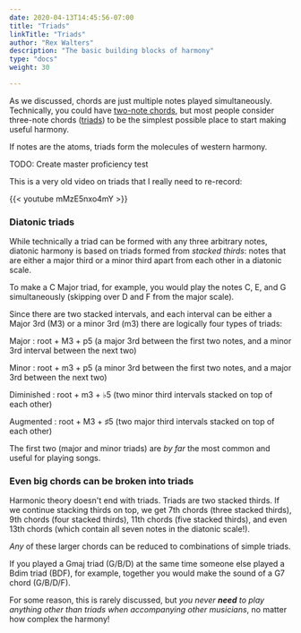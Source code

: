 ```yaml
---
date: 2020-04-13T14:45:56-07:00
title: "Triads"
linkTitle: "Triads"
author: "Rex Walters"
description: "The basic building blocks of harmony"
type: "docs"
weight: 30

---
```


As we discussed, chords are just multiple notes played simultaneously. Technically, you could have [two-note chords](https://en.wikipedia.org/wiki/Dyad_(music)), but most people consider three-note chords ([triads](https://en.wikipedia.org/wiki/Triad_(music))) to be the simplest possible place to start making useful harmony.

If notes are the atoms, triads form the molecules of western harmony.

TODO: Create master proficiency test

This is a very old video on triads that I really need to re-record:

{{< youtube mMzE5nxo4mY  >}}

### Diatonic triads

While technically a triad can be formed with any three arbitrary notes, diatonic harmony is based on triads formed from *stacked thirds*: notes that are either a major third or a minor third apart from each other in a diatonic scale.

To make a C Major triad, for example, you would play the notes C, E, and G simultaneously (skipping over D and F from the major scale).

Since there are two stacked intervals, and each interval can be either a Major 3rd (M3) or a minor 3rd (m3) there are logically four types of triads:

Major
: root + M3 + p5 (a major 3rd between the first two notes, and a minor 3rd interval between the next two)

Minor
: root + m3 + p5 (a minor 3rd between the first two notes, and a major 3rd between the next two)

Diminished
: root + m3 + &flat;5 (two minor third intervals stacked on top of each other)

Augmented
: root + M3 + &sharp;5 (two major third intervals stacked on top of each other)

The first two (major and minor triads) are *by far* the most common and useful for playing songs.

### Even big chords can be broken into triads

Harmonic theory doesn't end with triads. Triads are two stacked thirds. If we continue stacking thirds on top, we get 7th chords (three stacked thirds), 9th chords (four stacked thirds), 11th chords (five stacked thirds), and even 13th chords (which contain all seven notes in the diatonic scale!).

*Any* of these larger chords can be reduced to combinations of simple triads.

If you played a Gmaj triad (G/B/D) at the same time someone else played a Bdim  triad (BDF), for example, together you would make the sound of a G7 chord (G/B/D/F).

For some reason, this is rarely discussed, but *you never **need** to play anything other than triads when accompanying other musicians*, no matter how complex the harmony!
